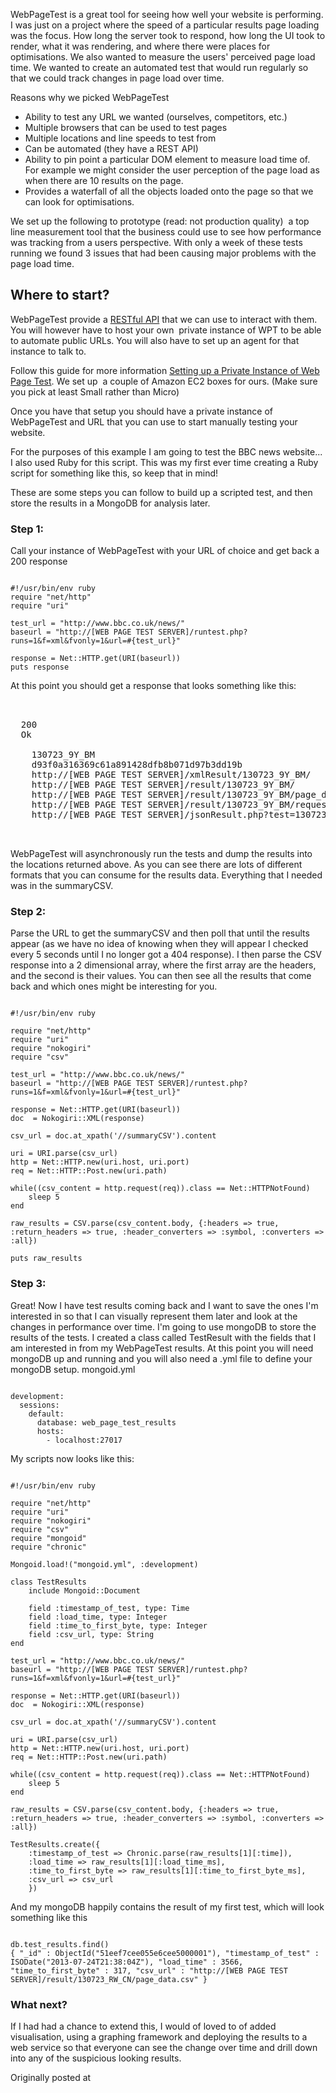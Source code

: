 WebPageTest is a great tool for seeing how well your website is performing. I was just on a project where the speed of a particular results page loading was the focus. How long the server took to respond, how long the UI took to render, what it was rendering, and where there were places for optimisations. We also wanted to measure the users' perceived page load time.
We wanted to create an automated test that would run regularly so that we could track changes in page load over time.

Reasons why we picked WebPageTest
<ul>
	<li>Ability to test any URL we wanted (ourselves, competitors, etc.)</li>
	<li>Multiple browsers that can be used to test pages</li>
	<li>Multiple locations and line speeds to test from</li>
	<li>Can be automated (they have a REST API)</li>
	<li>Ability to pin point a particular DOM element to measure load time of. For example we might consider the user perception of the page load as when there are 10 results on the page.</li>
	<li>Provides a waterfall of all the objects loaded onto the page so that we can look for optimisations.</li>
</ul>
We set up the following to prototype (read: not production quality)  a top line measurement tool that the business could use to see how performance was tracking from a users perspective. With only a week of these tests running we found 3 issues that had been causing major problems with the page load time.
<h2>Where to start?</h2>
WebPageTest provide a <a href="https://sites.google.com/a/webpagetest.org/docs/advanced-features/webpagetest-restful-apis">RESTful API</a> that we can use to interact with them. You will however have to host your own  private instance of WPT to be able to automate public URLs. You will also have to set up an agent for that instance to talk to.

Follow this guide for more information <a href="https://sites.google.com/a/webpagetest.org/docs/private-instances" target="_blank">Setting up a Private Instance of Web Page Test</a>. We set up  a couple of Amazon EC2 boxes for ours. (Make sure you pick at least Small rather than Micro)

Once you have that setup you should have a private instance of WebPageTest and URL that you can use to start manually testing your website.

For the purposes of this example I am going to test the BBC news website... I also used Ruby for this script. This was my first ever time creating a Ruby script for something like this, so keep that in mind!

These are some steps you can follow to build up a scripted test, and then store the results in a MongoDB for analysis later.
<h3>Step 1:</h3>
Call your instance of WebPageTest with your URL of choice and get back a 200 response

<pre><code>
#!/usr/bin/env ruby
require "net/http"
require "uri"

test_url = "http://www.bbc.co.uk/news/"
baseurl = "http://[WEB PAGE TEST SERVER]/runtest.php?runs=1&f=xml&fvonly=1&url=#{test_url}"

response = Net::HTTP.get(URI(baseurl))
puts response
</code></pre>

At this point you should get a response that looks something like this:

<pre>
<!--?xml version="1.0" encoding="UTF-8"?-->

  200
  Ok
  <data>
    130723_9Y_BM
    d93f0a316369c61a891428dfb8b071d97b3dd19b
    http://[WEB PAGE TEST SERVER]/xmlResult/130723_9Y_BM/
    http://[WEB PAGE TEST SERVER]/result/130723_9Y_BM/
    http://[WEB PAGE TEST SERVER]/result/130723_9Y_BM/page_data.csv
    http://[WEB PAGE TEST SERVER]/result/130723_9Y_BM/requests.csv
    http://[WEB PAGE TEST SERVER]/jsonResult.php?test=130723_9Y_BM/
  </data>

</pre>

WebPageTest will asynchronously run the tests and dump the results into the locations returned above. As you can see there are lots of different formats that you can consume for the results data. Everything that I needed was in the summaryCSV.
<h3>Step 2:</h3>
Parse the URL to get the summaryCSV and then poll that until the results appear (as we have no idea of knowing when they will appear I checked every 5 seconds until I no longer got a 404 response). I then parse the CSV response into a 2 dimensional array, where the first array are the headers, and the second is their values. You can then see all the results that come back and which ones might be interesting for you.

<pre><code>
#!/usr/bin/env ruby

require "net/http"
require "uri"
require "nokogiri"
require "csv"

test_url = "http://www.bbc.co.uk/news/"
baseurl = "http://[WEB PAGE TEST SERVER]/runtest.php?runs=1&f=xml&fvonly=1&url=#{test_url}"

response = Net::HTTP.get(URI(baseurl))
doc  = Nokogiri::XML(response)

csv_url = doc.at_xpath('//summaryCSV').content

uri = URI.parse(csv_url)
http = Net::HTTP.new(uri.host, uri.port)
req = Net::HTTP::Post.new(uri.path)

while((csv_content = http.request(req)).class == Net::HTTPNotFound)
	sleep 5
end

raw_results = CSV.parse(csv_content.body, {:headers => true, :return_headers => true, :header_converters => :symbol, :converters => :all})

puts raw_results
</code></pre>

<h3>Step 3:</h3>
Great! Now I have test results coming back and I want to save the ones I'm interested in so that I can visually represent them later and look at the changes in performance over time.
I'm going to use mongoDB to store the results of the tests. I created a class called TestResult with the fields that I am interested in from my WebPageTest results.
At this point you will need mongoDB up and running and you will also need a .yml file to define your mongoDB setup.
mongoid.yml

<pre><code>
development:
  sessions:
    default:
      database: web_page_test_results
      hosts:
        - localhost:27017
</code></pre>

My scripts now looks like this:

<pre><code>
#!/usr/bin/env ruby

require "net/http"
require "uri"
require "nokogiri"
require "csv"
require "mongoid"
require "chronic"

Mongoid.load!("mongoid.yml", :development)

class TestResults
	include Mongoid::Document

	field :timestamp_of_test, type: Time
	field :load_time, type: Integer
	field :time_to_first_byte, type: Integer
	field :csv_url, type: String
end

test_url = "http://www.bbc.co.uk/news/"
baseurl = "http://[WEB PAGE TEST SERVER]/runtest.php?runs=1&f=xml&fvonly=1&url=#{test_url}"

response = Net::HTTP.get(URI(baseurl))
doc  = Nokogiri::XML(response)

csv_url = doc.at_xpath('//summaryCSV').content

uri = URI.parse(csv_url)
http = Net::HTTP.new(uri.host, uri.port)
req = Net::HTTP::Post.new(uri.path)

while((csv_content = http.request(req)).class == Net::HTTPNotFound)
	sleep 5
end

raw_results = CSV.parse(csv_content.body, {:headers => true, :return_headers => true, :header_converters => :symbol, :converters => :all})

TestResults.create({
	:timestamp_of_test => Chronic.parse(raw_results[1][:time]),
	:load_time => raw_results[1][:load_time_ms],
	:time_to_first_byte => raw_results[1][:time_to_first_byte_ms],
	:csv_url => csv_url
	})
</code></pre>

And my mongoDB happily contains the result of my first test, which will look something like this

<pre><code>
db.test_results.find()
{ "_id" : ObjectId("51eef7cee055e6cee5000001"), "timestamp_of_test" : ISODate("2013-07-24T21:38:04Z"), "load_time" : 3566, "time_to_first_byte" : 317, "csv_url" : "http://[WEB PAGE TEST SERVER]/result/130723_RW_CN/page_data.csv" }
</code></pre>

<h3>What next?</h3>
If I had had a chance to extend this, I would of loved to of added visualisation, using a graphing framework and deploying the results to a web service so that everyone can see the change over time and drill down into any of the suspicious looking results.

Originally posted at <a href="http://annejsimmons.com/2013/07/26/automating-webpagetest-with-a-ruby-script/" target="_blank"/>